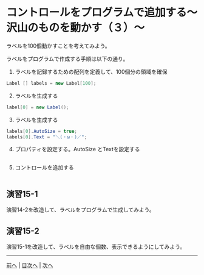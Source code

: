 # コントロールをプログラムで追加する～沢山のものを動かす（３）～
ラベルを100個動かすことを考えてみよう。

ラベルをプログラムで作成する手順は以下の通り。

1.	ラベルを記録するための配列を定義して、100個分の領域を確保

```cs
Label [] labels = new Label[100]; 
```

2.	ラベルを生成する

```cs
label[0] = new Label();
```

3.	ラベルを生成する

```cs
labels[0].AutoSize = true;
labels[0].Text = "＼(・ω・)／";
```

4.	プロパティを設定する。AutoSize とTextを設定する

```cs

```

5.	コントロールを追加する

```cs

```

## 演習15-1
演習14-2を改造して、ラベルをプログラムで生成してみよう。

## 演習15-2
演習15-1を改造して、ラベルを自由な個数、表示できるようにしてみよう。

---

[前へ](14.md) | [目次へ](README.md#%E7%9B%AE%E6%AC%A1) | [次へ](16.md)
